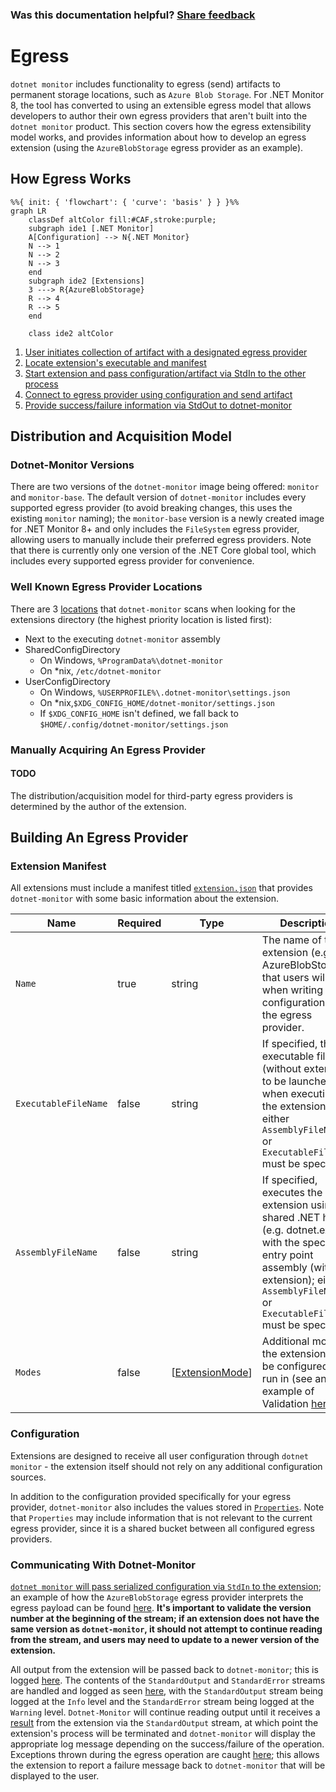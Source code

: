 
### Was this documentation helpful? [Share feedback](https://www.research.net/r/DGDQWXH?src=documentation%2FlearningPath%2Fegress)

# Egress

`dotnet monitor` includes functionality to egress (send) artifacts to permanent storage locations, such as `Azure Blob Storage`. For .NET Monitor 8, the tool has converted to using an extensible egress model that allows developers to author their own egress providers that aren't built into the `dotnet monitor` product. This section covers how the egress extensibility model works, and provides information about how to develop an egress extension (using the `AzureBlobStorage` egress provider as an example). 

## How Egress Works

```mermaid
%%{ init: { 'flowchart': { 'curve': 'basis' } } }%%
graph LR
    classDef altColor fill:#CAF,stroke:purple;
    subgraph ide1 [.NET Monitor]
    A[Configuration] --> N{.NET Monitor}
    N --> 1
    N --> 2   
    N --> 3
    end
    subgraph ide2 [Extensions]
    3 ---> R{AzureBlobStorage}
    R --> 4
    R --> 5
    end
    
    class ide2 altColor
```

1. [User initiates collection of artifact with a designated egress provider](https://github.com/dotnet/dotnet-monitor/blob/6a2e424dc580f10b9a5ec207acfbe370becd3e6a/src/Microsoft.Diagnostics.Monitoring.WebApi/Operation/EgressOperation.cs#L49)
1. [Locate extension's executable and manifest](https://github.com/dotnet/dotnet-monitor/blob/289105261537f3977f7d1886f936d19bb3639d46/src/Tools/dotnet-monitor/Extensibility/ExtensionDiscoverer.cs#L28)
1. [Start extension and pass configuration/artifact via StdIn to the other process](https://github.com/dotnet/dotnet-monitor/blob/289105261537f3977f7d1886f936d19bb3639d46/src/Tools/dotnet-monitor/Egress/Extension/EgressExtension.cs#L102)
1. [Connect to egress provider using configuration and send artifact](https://github.com/dotnet/dotnet-monitor/blob/289105261537f3977f7d1886f936d19bb3639d46/src/Extensions/AzureBlobStorage/AzureBlobEgressProvider.cs#L35)
1. [Provide success/failure information via StdOut to dotnet-monitor](https://github.com/dotnet/dotnet-monitor/blob/289105261537f3977f7d1886f936d19bb3639d46/src/Microsoft.Diagnostics.Monitoring.Extension.Common/EgressHelper.cs#L77)


## Distribution and Acquisition Model

### Dotnet-Monitor Versions

There are two versions of the `dotnet-monitor` image being offered: `monitor` and `monitor-base`. The default version of `dotnet-monitor` includes every supported egress provider (to avoid breaking changes, this uses the existing `monitor` naming); the `monitor-base` version is a newly created image for .NET Monitor 8+ and only includes the `FileSystem` egress provider, allowing users to manually include their preferred egress providers. Note that there is currently only one version of the .NET Core global tool, which includes every supported egress provider for convenience.

### Well Known Egress Provider Locations

There are 3 [locations](https://github.com/dotnet/dotnet-monitor/blob/289105261537f3977f7d1886f936d19bb3639d46/src/Tools/dotnet-monitor/ServiceCollectionExtensions.cs#L260) that `dotnet-monitor` scans when looking for the extensions directory (the highest priority location is listed first):
- Next to the executing `dotnet-monitor` assembly
- SharedConfigDirectory
  - On Windows, `%ProgramData%\dotnet-monitor`
  - On *nix, `/etc/dotnet-monitor`
- UserConfigDirectory
  - On Windows, `%USERPROFILE%\.dotnet-monitor\settings.json`
  - On *nix,`$XDG_CONFIG_HOME/dotnet-monitor/settings.json`
  - If `$XDG_CONFIG_HOME` isn't defined, we fall back to `$HOME/.config/dotnet-monitor/settings.json`
### Manually Acquiring An Egress Provider 
#### TODO

The distribution/acquisition model for third-party egress providers is determined by the author of the extension.

## Building An Egress Provider

### Extension Manifest

All extensions must include a manifest titled [`extension.json`](https://github.com/dotnet/dotnet-monitor/blob/289105261537f3977f7d1886f936d19bb3639d46/src/Extensions/AzureBlobStorage/extension.json) that provides `dotnet-monitor` with some basic information about the extension.

| Name | Required | Type | Description |
|---|---|---|---|
| `Name` | true | string | The name of the extension (e.g. AzureBlobStorage) that users will use when writing configuration for the egress provider. |
| `ExecutableFileName` | false | string | If specified, the executable file (without extension) to be launched when executing the extension; either `AssemblyFileName` or `ExecutableFileName` must be specified. |
| `AssemblyFileName` | false | string | If specified, executes the extension using the shared .NET host (e.g. dotnet.exe) with the specified entry point assembly (without extension); either `AssemblyFileName` or `ExecutableFileName` must be specified. |
| `Modes` | false | [[ExtensionMode](../api/definitions.md#extensionmode)] | Additional modes the extension can be configured to run in (see an example of Validation [here](https://github.com/dotnet/dotnet-monitor/blob/289105261537f3977f7d1886f936d19bb3639d46/src/Microsoft.Diagnostics.Monitoring.Extension.Common/EgressHelper.cs#L80)). |

### Configuration

Extensions are designed to receive all user configuration through `dotnet monitor` - the extension itself should not rely on any additional configuration sources.

In addition to the configuration provided specifically for your egress provider, `dotnet-monitor` also includes the values stored in [`Properties`](https://github.com/dotnet/dotnet-monitor/blob/289105261537f3977f7d1886f936d19bb3639d46/src/Microsoft.Diagnostics.Monitoring.Options/EgressOptions.cs#L21). Note that `Properties` may include information that is not relevant to the current egress provider, since it is a shared bucket between all configured egress providers.

### Communicating With Dotnet-Monitor

[`dotnet monitor` will pass serialized configuration via `StdIn` to the extension](https://github.com/dotnet/dotnet-monitor/blob/289105261537f3977f7d1886f936d19bb3639d46/src/Tools/dotnet-monitor/Egress/Extension/EgressExtension.cs#L182); an example of how the `AzureBlobStorage` egress provider interprets the egress payload can be found [here](https://github.com/dotnet/dotnet-monitor/blob/289105261537f3977f7d1886f936d19bb3639d46/src/Microsoft.Diagnostics.Monitoring.Extension.Common/EgressHelper.cs#L139). **It's important to validate the version number at the beginning of the stream; if an extension does not have the same version as `dotnet-monitor`, it should not attempt to continue reading from the stream, and users may need to update to a newer version of the extension.**

All output from the extension will be passed back to `dotnet-monitor`; this is logged [here](https://github.com/dotnet/dotnet-monitor/blob/289105261537f3977f7d1886f936d19bb3639d46/src/Tools/dotnet-monitor/Egress/Extension/EgressExtension.OutputParser.cs#L62). The contents of the `StandardOutput` and `StandardError` streams are handled and logged as seen [here](https://github.com/dotnet/dotnet-monitor/blob/289105261537f3977f7d1886f936d19bb3639d46/src/Tools/dotnet-monitor/Egress/Extension/EgressExtension.OutputParser.cs#L32), with the `StandardOutput` stream being logged at the `Info` level and the `StandardError` stream being logged at the `Warning` level. `Dotnet-Monitor` will continue reading output until it receives a [result](https://github.com/dotnet/dotnet-monitor/blob/289105261537f3977f7d1886f936d19bb3639d46/src/Tools/dotnet-monitor/Egress/Extension/EgressArtifactResult.cs) from the extension via the `StandardOutput` stream, at which point the extension's process will be terminated and `dotnet-monitor` will display the appropriate log message depending on the success/failure of the operation. Exceptions thrown during the egress operation are caught [here](https://github.com/dotnet/dotnet-monitor/blob/289105261537f3977f7d1886f936d19bb3639d46/src/Microsoft.Diagnostics.Monitoring.Extension.Common/EgressHelper.cs#L53); this allows the extension to report a failure message back to `dotnet-monitor` that will be displayed to the user.
